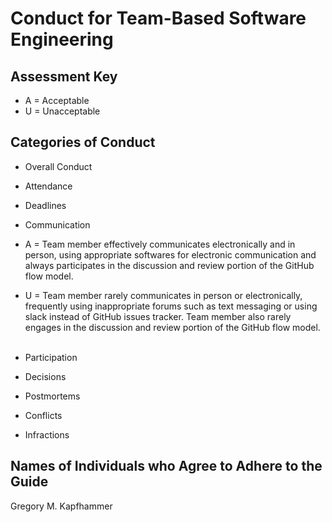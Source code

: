 # Conduct for Team-Based Software Engineering

## Assessment Key

* A = Acceptable
* U = Unacceptable

## Categories of Conduct

* Overall Conduct
* Attendance
* Deadlines
* Communication

 * A = Team member effectively communicates electronically and in person, using
  appropriate softwares for electronic communication and always participates in
  the discussion and review portion of the GitHub flow model.
 * U = Team member rarely communicates in person or electronically, frequently
  using inappropriate forums such as text messaging or using slack instead of
  GitHub issues tracker. Team member also rarely engages in the discussion and
  review portion of the GitHub flow model. <br><br>

* Participation
* Decisions
* Postmortems
* Conflicts
* Infractions

## Names of Individuals who Agree to Adhere to the Guide

Gregory M. Kapfhammer
